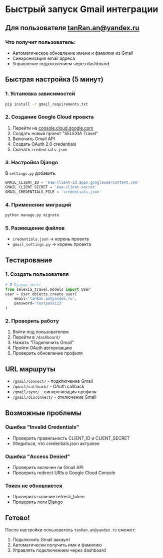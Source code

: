# Быстрый запуск Gmail интеграции

## Для пользователя tanRan.an@yandex.ru

### Что получит пользователь:
- Автоматическое обновление имени и фамилии из Gmail
- Синхронизация email адреса
- Управление подключением через dashboard

## Быстрая настройка (5 минут)

### 1. Установка зависимостей
```bash
pip install -r gmail_requirements.txt
```

### 2. Создание Google Cloud проекта
1. Перейти на [console.cloud.google.com](https://console.cloud.google.com/)
2. Создать новый проект "SELEXIA Travel"
3. Включить Gmail API
4. Создать OAuth 2.0 credentials
5. Скачать `credentials.json`

### 3. Настройка Django
В `settings.py` добавить:
```python
GMAIL_CLIENT_ID = 'ваш-client-id.apps.googleusercontent.com'
GMAIL_CLIENT_SECRET = 'ваш-client-secret'
GMAIL_CREDENTIALS_FILE = 'credentials.json'
```

### 4. Применение миграций
```bash
python manage.py migrate
```

### 5. Размещение файлов
- `credentials.json` → корень проекта
- `gmail_settings.py` → корень проекта

## Тестирование

### 1. Создать пользователя
```python
# В Django shell
from selexia_travel.models import User
user = User.objects.create_user(
    email='tanRan.an@yandex.ru',
    password='testpass123'
)
```

### 2. Проверить работу
1. Войти под пользователем
2. Перейти в `/dashboard/`
3. Нажать "Подключить Gmail"
4. Пройти OAuth авторизацию
5. Проверить обновление профиля

## URL маршруты

- `/gmail/connect/` - подключение Gmail
- `/gmail/callback/` - OAuth callback
- `/gmail/sync/` - синхронизация профиля
- `/gmail/disconnect/` - отключение Gmail

## Возможные проблемы

### Ошибка "Invalid Credentials"
- Проверить правильность CLIENT_ID и CLIENT_SECRET
- Убедиться, что credentials.json актуален

### Ошибка "Access Denied"
- Проверить включен ли Gmail API
- Проверить redirect URIs в Google Cloud Console

### Токен не обновляется
- Проверить наличие refresh_token
- Проверить логи Django

## Готово!

После настройки пользователь `tanRan.an@yandex.ru` сможет:
1. Подключить Gmail аккаунт
2. Автоматически получить имя и фамилию
3. Управлять подключением через dashboard
